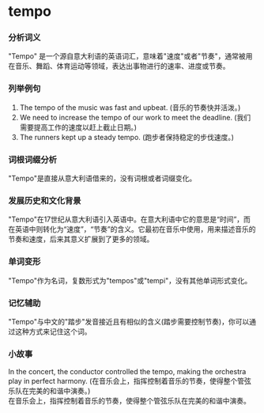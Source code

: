 # tempo

### 分析词义

  

"Tempo" 是一个源自意大利语的英语词汇，意味着"速度"或者"节奏"，通常被用在音乐、舞蹈、体育运动等领域，表达出事物进行的速率、进度或节奏。

  

### 列举例句

  

1.  The tempo of the music was fast and upbeat. (音乐的节奏快并活泼。)
2.  We need to increase the tempo of our work to meet the deadline. (我们需要提高工作的速度以赶上截止日期。)
3.  The runners kept up a steady tempo. (跑步者保持稳定的步伐速度。)

  

### 词根词缀分析

  

"Tempo"是直接从意大利语借来的，没有词根或者词缀变化。

  

### 发展历史和文化背景

  

"Tempo"在17世纪从意大利语引入英语中。在意大利语中它的意思是“时间”，而在英语中则转化为“速度”，“节奏”的含义。它最初在音乐中使用，用来描述音乐的节奏和速度，后来其意义扩展到了更多的领域。

  

### 单词变形

  

"Tempo"作为名词，复数形式为"tempos"或"tempi"，没有其他单词形式变化。

  

### 记忆辅助

  

"Tempo"与中文的"踏步"发音接近且有相似的含义(踏步需要控制节奏)，你可以通过这种方式来记住这个词。

  

### 小故事

  

In the concert, the conductor controlled the tempo, making the orchestra play in perfect harmony. (在音乐会上，指挥控制着音乐的节奏，使得整个管弦乐队在完美的和谐中演奏。)  
在音乐会上，指挥控制着音乐的节奏，使得整个管弦乐队在完美的和谐中演奏。
